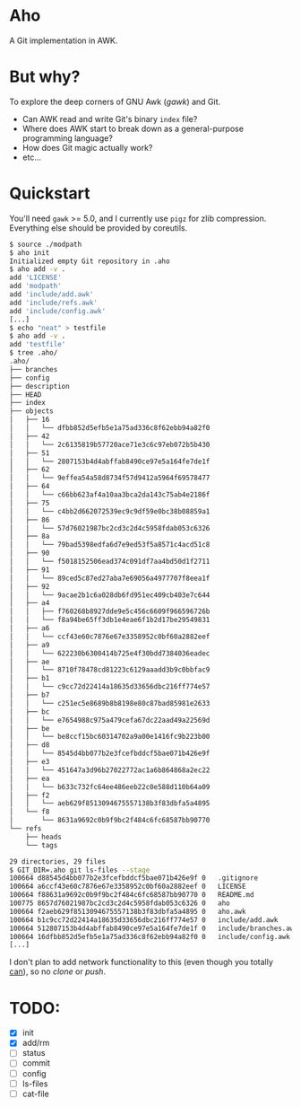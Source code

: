 # Aho

A Git implementation in AWK.

# But why?

To explore the deep corners of GNU Awk (_gawk_) and Git.

 - Can AWK read and write Git's binary `index` file?
 - Where does AWK start to break down as a general-purpose programming language?
 - How does Git magic actually work?
 - etc...

# Quickstart

You'll need `gawk` >= 5.0, and I currently use `pigz` for zlib compression.
Everything else should be provided by coreutils.

```bash
$ source ./modpath
$ aho init
Initialized empty Git repository in .aho
$ aho add -v .
add 'LICENSE'
add 'modpath'
add 'include/add.awk'
add 'include/refs.awk'
add 'include/config.awk'
[...]
$ echo "neat" > testfile
$ aho add -v .
add 'testfile'
$ tree .aho/
.aho/
├── branches
├── config
├── description
├── HEAD
├── index
├── objects
│   ├── 16
│   │   └── dfbb852d5efb5e1a75ad336c8f62ebb94a82f0
│   ├── 42
│   │   └── 2c6135819b57720ace71e3c6c97eb072b5b430
│   ├── 51
│   │   └── 2807153b4d4abffab8490ce97e5a164fe7de1f
│   ├── 62
│   │   └── 9effea54a58d8734f57d9412a5964f69578477
│   ├── 64
│   │   └── c66bb623af4a10aa3bca2da143c75ab4e2186f
│   ├── 75
│   │   └── c4bb2d662072539ec9c9df59e0bc38b08859a1
│   ├── 86
│   │   └── 57d76021987bc2cd3c2d4c5958fdab053c6326
│   ├── 8a
│   │   └── 79bad5398edfa6d7e9ed53f5a8571c4acd51c8
│   ├── 90
│   │   └── f5018152506ead374c091df7aa4bd50d1f2711
│   ├── 91
│   │   └── 89ced5c87ed27aba7e69056a4977707f8eea1f
│   ├── 92
│   │   └── 9acae2b1c6a028db6fd951ec409cb403e7c644
│   ├── a4
│   │   ├── f760268b8927dde9e5c456c6609f966596726b
│   │   └── f8a94be65ff3db1e4eae6f1b2d17be29549831
│   ├── a6
│   │   └── ccf43e60c7876e67e3358952c0bf60a2882eef
│   ├── a9
│   │   └── 622230b6300414b725e4f30bdd7384036eadec
│   ├── ae
│   │   └── 8710f78478cd81223c6129aaadd3b9c0bbfac9
│   ├── b1
│   │   └── c9cc72d22414a18635d33656dbc216ff774e57
│   ├── b7
│   │   └── c251ec5e8689b8b8198e80c87bad85981e2633
│   ├── bc
│   │   └── e7654988c975a479cefa67dc22aad49a22569d
│   ├── be
│   │   └── be8ccf15bc60314702a9a00e1416fc9b223b00
│   ├── d8
│   │   └── 8545d4bb077b2e3fcefbddcf5bae071b426e9f
│   ├── e3
│   │   └── 451647a3d96b27022772ac1a6b864868a2ec22
│   ├── ea
│   │   └── b633c732fc64ee486eeb22c0e588d110b64a09
│   ├── f2
│   │   └── aeb629f8513094675557138b3f83dbfa5a4895
│   └── f8
│       └── 8631a9692c0b9f9bc2f484c6fc68587bb90770
└── refs
    ├── heads
    └── tags

29 directories, 29 files
$ GIT_DIR=.aho git ls-files --stage
100664 d88545d4bb077b2e3fcefbddcf5bae071b426e9f 0	.gitignore
100664 a6ccf43e60c7876e67e3358952c0bf60a2882eef 0	LICENSE
100664 f88631a9692c0b9f9bc2f484c6fc68587bb90770 0	README.md
100775 8657d76021987bc2cd3c2d4c5958fdab053c6326 0	aho
100664 f2aeb629f8513094675557138b3f83dbfa5a4895 0	aho.awk
100664 b1c9cc72d22414a18635d33656dbc216ff774e57 0	include/add.awk
100664 512807153b4d4abffab8490ce97e5a164fe7de1f 0	include/branches.awk
100664 16dfbb852d5efb5e1a75ad336c8f62ebb94a82f0 0	include/config.awk
[...]
```

I don't plan to add network functionality to this (even though you totally
[can](https://www.gnu.org/software/gawk/manual/gawkinet/gawkinet.html)), so no
_clone_ or _push_.

# TODO:

- [X] init
- [X] add/rm
- [ ] status
- [ ] commit
- [ ] config
- [ ] ls-files
- [ ] cat-file
